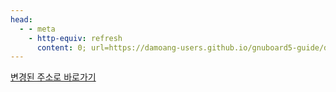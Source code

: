 ```yaml
---
head:
  - - meta
    - http-equiv: refresh
      content: 0; url=https://damoang-users.github.io/gnuboard5-guide/developers/polluted_variables.html
---
```


[변경된 주소로 바로가기](https://damoang-users.github.io/gnuboard5-guide/developers/polluted_variables.html)
